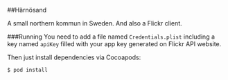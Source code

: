 ##Härnösand

A small northern kommun in Sweden. And also a Flickr client.

###Running
You need to add a file named ```Credentials.plist``` including a key named ```apiKey``` filled with your app key generated on Flickr API website.

Then just install dependencies via Cocoapods:

```$ pod install```